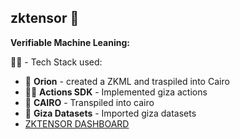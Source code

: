 ## zktensor 👋

**Verifiable Machine Leaning:**

🙋‍♀️  - Tech Stack used:
- 🌈 **Orion** - created a ZKML and traspiled into Cairo
- 👩‍💻 **Actions SDK** - Implemented giza actions 
- 🍿 **CAIRO** - Transpiled into cairo
- 🧙 **Giza Datasets** - Imported giza datasets
- [ZKTENSOR DASHBOARD](https://actions-server-agi-dblzzhtf5q-ew.a.run.app/dashboard)
